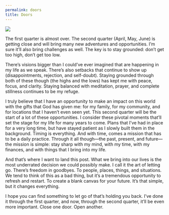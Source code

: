 ```yaml
---
permalink: doors
title: Doors
---
```


![][image-1]

The first quarter is almost over. The second quarter (April, May, June) is getting close and will bring many new adventures and opportunities. I’m sure it’ll also bring challenges as well. The key is to stay grounded: don’t get too high, don’t get too low.

There’s visions bigger than I could’ve ever imagined that are happening in my life as we speak. There’s also setbacks that continue to show up (disappointments, rejection, and self-doubt). Staying grounded through both of these though (the highs and the lows) has kept me with peace, focus, and clarity. Staying balanced with meditation, prayer, and complete stillness continues to be my refuge.

I truly believe that I have an opportunity to make an impact on this world with the gifts that God has given me: for my family, for my community, and for locations that I haven’t even seen yet. This second quarter will be the start of a lot of these opportunities. I consider these pivotal moments that’ll set the stage for my life for many years to come. Plans that I’ve had in place for a very long time, but have stayed patient as I slowly built them in the background. Timing is everything. And with time, comes a mission that has to be a daily practice. Through it all though—the past, present, and future—the mission is simple: stay sharp with my mind, with my time, with my finances, and with things that I bring into my life.

And that’s where I want to land this post. What we bring into our lives is the most underrated decision we could possibly make. I call it the art of letting go. There’s freedom in goodbyes. To people, places, things, and situations. We tend to think of this as a bad thing, but it’s a tremendous opportunity to refresh and restart. To create a blank canvas for your future. It’s that simple, but it changes everything.

I hope you can find something to let go of that’s holding you back. I’ve done it through the first quarter, and now, through the second quarter, it’ll be even more important. Close one door. Open another.

[image-1]:	https://i.imgur.com/tIywE7w.jpg